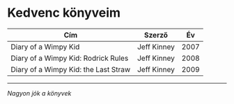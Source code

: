 # Kedvenc könyveim
|Cím|Szerző|Év|
|-|-|-|
|Diary of a Wimpy Kid|Jeff Kinney|2007|
|Diary of a Wimpy Kid: Rodrick Rules|Jeff Kinney|2008|
|Diary of a Wimpy Kid: the Last Straw|Jeff Kinney|2009|
---
*Nagyon jók a könyvek*